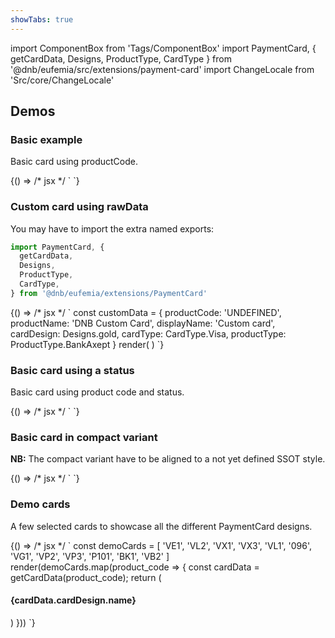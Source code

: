 ```yaml
---
showTabs: true
---
```


import ComponentBox from 'Tags/ComponentBox'
import PaymentCard, { getCardData, Designs, ProductType, CardType } from '@dnb/eufemia/src/extensions/payment-card'
import ChangeLocale from 'Src/core/ChangeLocale'

## Demos

<ChangeLocale label="Locale used in the demos:" label_direction="vertical" />

### Basic example

Basic card using productCode.

<ComponentBox scope={{PaymentCard}} data-visual-test="payment-card-basic">
	{() => /* jsx */ `
<PaymentCard
  product_code="NK1"
  card_number="************1337"
/>
	`}
</ComponentBox>

### Custom card using rawData

You may have to import the extra named exports:

```js
import PaymentCard, {
  getCardData,
  Designs,
  ProductType,
  CardType,
} from '@dnb/eufemia/extensions/PaymentCard'
```

<ComponentBox scope={{PaymentCard,Designs,ProductType,CardType}} useRender>
  {() => /* jsx */ `
const customData = {
  productCode: 'UNDEFINED',
  productName: 'DNB Custom Card',
  displayName: 'Custom card',
  cardDesign: Designs.gold,
  cardType: CardType.Visa,
  productType: ProductType.BankAxept
}
render(
  <PaymentCard 
    product_code="UNDEFINED"
    raw_data={customData}
    card_number="************1337"
  />
)
	`}
</ComponentBox>

### Basic card using a status

Basic card using product code and status.

<ComponentBox scope={{PaymentCard}} data-visual-test="payment-card-status">
	{() => /* jsx */ `
<PaymentCard
  product_code="VG2"
  card_status="blocked"
  card_number="************1337"
/>
	`}
</ComponentBox>

### Basic card in compact variant

**NB:** The compact variant have to be aligned to a not yet defined SSOT style.

<ComponentBox scope={{PaymentCard}} data-visual-test="payment-card-compact">
	{() => /* jsx */ `
<PaymentCard
  variant="compact"
  product_code="VG1"
  card_number="************1337"
/>
	`}
</ComponentBox>

### Demo cards

A few selected cards to showcase all the different PaymentCard designs.

<ComponentBox scope={{PaymentCard,getCardData}} data-visual-test="all-cards" useRender>
	{() => /* jsx */ `
const demoCards = [
  'VE1',
  'VL2',
  'VX1',
  'VX3',
  'VL1',
  '096',
  'VG1',
  'VP2',
  'VP3',
  'P101',
  'BK1',
  'VB2'
]
render(demoCards.map(product_code => {
	const cardData = getCardData(product_code);
	return (
    <article key={product_code}>
      <H4>{cardData.cardDesign.name}</H4>
      <PaymentCard product_code={product_code} card_number="************1337" />
    </article>
	)
}))
	`}
</ComponentBox>
